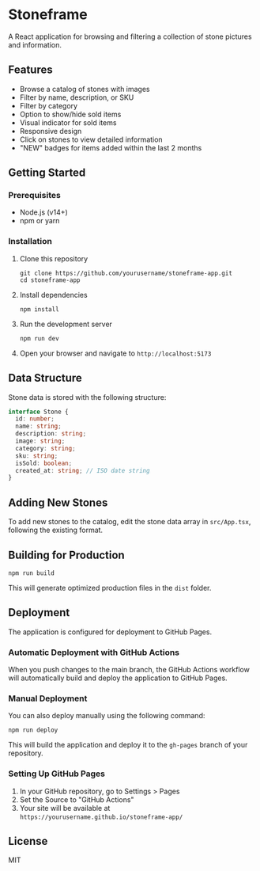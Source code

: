 # Stoneframe

A React application for browsing and filtering a collection of stone pictures and information.

## Features

- Browse a catalog of stones with images
- Filter by name, description, or SKU
- Filter by category
- Option to show/hide sold items
- Visual indicator for sold items
- Responsive design
- Click on stones to view detailed information
- "NEW" badges for items added within the last 2 months

## Getting Started

### Prerequisites

- Node.js (v14+)
- npm or yarn

### Installation

1. Clone this repository
   ```
   git clone https://github.com/yourusername/stoneframe-app.git
   cd stoneframe-app
   ```

2. Install dependencies
   ```
   npm install
   ```

3. Run the development server
   ```
   npm run dev
   ```

4. Open your browser and navigate to `http://localhost:5173`

## Data Structure

Stone data is stored with the following structure:

```typescript
interface Stone {
  id: number;
  name: string;
  description: string;
  image: string;
  category: string;
  sku: string;
  isSold: boolean;
  created_at: string; // ISO date string
}
```

## Adding New Stones

To add new stones to the catalog, edit the stone data array in `src/App.tsx`, following the existing format.

## Building for Production

```
npm run build
```

This will generate optimized production files in the `dist` folder.

## Deployment

The application is configured for deployment to GitHub Pages.

### Automatic Deployment with GitHub Actions

When you push changes to the main branch, the GitHub Actions workflow will automatically build and deploy the application to GitHub Pages.

### Manual Deployment

You can also deploy manually using the following command:

```
npm run deploy
```

This will build the application and deploy it to the `gh-pages` branch of your repository.

### Setting Up GitHub Pages

1. In your GitHub repository, go to Settings > Pages
2. Set the Source to "GitHub Actions"
3. Your site will be available at `https://yourusername.github.io/stoneframe-app/`

## License

MIT